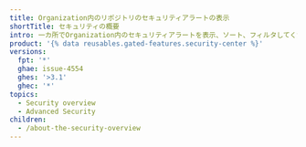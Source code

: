 ```yaml
---
title: Organization内のリポジトリのセキュリティアラートの表示
shortTitle: セキュリティの概要
intro: 一カ所でOrganization内のセキュリティアラートを表示、ソート、フィルタしてください。
product: '{% data reusables.gated-features.security-center %}'
versions:
  fpt: '*'
  ghae: issue-4554
  ghes: '>3.1'
  ghec: '*'
topics:
  - Security overview
  - Advanced Security
children:
  - /about-the-security-overview
---
```


